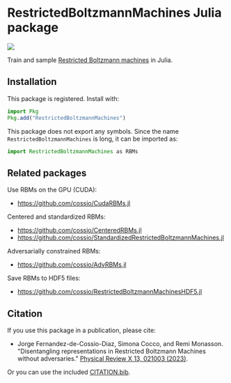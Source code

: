 # RestrictedBoltzmannMachines Julia package

[![](https://img.shields.io/badge/docs-stable-blue.svg)](https://cossio.github.io/RestrictedBoltzmannMachines.jl/stable)

Train and sample [Restricted Boltzmann machines](https://en.wikipedia.org/wiki/Restricted_Boltzmann_machine) in Julia.

## Installation

This package is registered. Install with:

```julia
import Pkg
Pkg.add("RestrictedBoltzmannMachines")
```

This package does not export any symbols. Since the name `RestrictedBoltzmannMachines` is long, it can be imported as:

```julia
import RestrictedBoltzmannMachines as RBMs
```

## Related packages

Use RBMs on the GPU (CUDA):

- https://github.com/cossio/CudaRBMs.jl

Centered and standardized RBMs:

- https://github.com/cossio/CenteredRBMs.jl
- https://github.com/cossio/StandardizedRestrictedBoltzmannMachines.jl

Adversarially constrained RBMs:

- https://github.com/cossio/AdvRBMs.jl

Save RBMs to HDF5 files:

- https://github.com/cossio/RestrictedBoltzmannMachinesHDF5.jl

## Citation

If you use this package in a publication, please cite:

* Jorge Fernandez-de-Cossio-Diaz, Simona Cocco, and Remi Monasson. "Disentangling representations in Restricted Boltzmann Machines without adversaries." [Physical Review X 13, 021003 (2023)](https://journals.aps.org/prx/abstract/10.1103/PhysRevX.13.021003).

Or you can use the included [CITATION.bib](https://github.com/cossio/RestrictedBoltzmannMachines.jl/blob/master/CITATION.bib).
